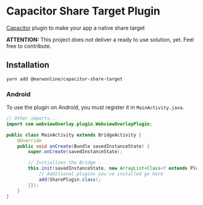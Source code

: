 # Capacitor Share Target Plugin
[Capacitor](https://capacitor.ionicframework.com/) plugin to make your app a native share target

**ATTENTION:**
This project does not deliver a ready to use solution, yet. 
Feel free to contribute.

## Installation 

`yarn add @marwonline/capacitor-share-target`

### Android

To use the plugin on Android, you must register it in `MainActivity.java`.
```java
// Other imports...
import com.webviewOverlay.plugin.WebviewOverlayPlugin;

public class MainActivity extends BridgeActivity {
    @Override
    public void onCreate(Bundle savedInstanceState) {
        super.onCreate(savedInstanceState);

        // Initializes the Bridge
        this.init(savedInstanceState, new ArrayList<Class<? extends Plugin>>() {{
            // Additional plugins you've installed go here
            add(SharePlugin.class);
        }});
    }
}
```

